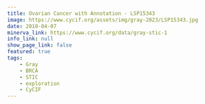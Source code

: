 ```yaml
---
title: Ovarian Cancer with Annotation - LSP15343
image: https://www.cycif.org/assets/img/gray-2023/LSP15343.jpg
date: 2010-04-07
minerva_link: https://www.cycif.org/data/gray-stic-1
info_link: null
show_page_link: false
featured: true
tags:
    - Gray
    - BRCA
    - STIC
    - exploration
    - CyCIF
---
```

